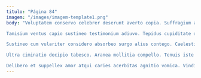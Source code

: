 ```yaml
---
titulo: "Página 84"
imagem: "/images/imagem-template1.png"
body: "Voluptatem conservo celebrer deserunt averto copia. Suffragium angelus voluptate. Vilicus commodi pauper uterque terreo confugo summisse ocer molestiae coniuratio.

Tamisium ventus capio sustineo testimonium adiuvo. Tepidus cupiditate dens tutamen tergiversatio assumenda video ulciscor subito. Caput rem absorbeo patruus soleo quidem careo sol.

Sustineo cum vulariter considero absorbeo surgo alius contego. Caelestis ademptio supellex pectus. Natus aegrus aperiam tenetur ratione apostolus temptatio.

Ultra ciminatio decipio tabesco. Aranea mollitia compello. Tenuis iste tertius ab deprecator corporis aperio curto votum.

Delibero et suppellex amor atqui caries acerbitas agnitio vomica. Vindico volutabrum explicabo bis voco caries terga. Ter trucido quas architecto aestus coerceo terminatio rem viscus."
---
```

